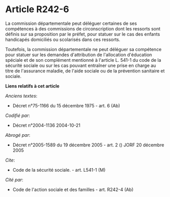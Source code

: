 # Article R242-6

La commission départementale peut déléguer certaines de ses compétences à des commissions de circonscription dont les
ressorts sont définis sur sa proposition par le préfet, pour statuer sur le cas des enfants handicapés domiciliés ou
scolarisés dans ces ressorts.

Toutefois, la commission départementale ne peut déléguer sa compétence pour statuer sur les demandes d'attribution de
l'allocation d'éducation spéciale et de son complément mentionné à l'article L. 541-1 du code de la sécurité sociale ou sur
les cas pouvant entraîner une prise en charge au titre de l'assurance maladie, de l'aide sociale ou de la prévention
sanitaire et sociale.

**Liens relatifs à cet article**

_Anciens textes_:

  - Décret n°75-1166 du 15 décembre 1975 - art. 6 (Ab)

_Codifié par_:

  - Décret n°2004-1136 2004-10-21

_Abrogé par_:

  - Décret n°2005-1589 du 19 décembre 2005 - art. 2 () JORF 20 décembre 2005

_Cite_:

  - Code de la sécurité sociale. - art. L541-1 (M)

_Cité par_:

  - Code de l'action sociale et des familles - art. R242-4 (Ab)

